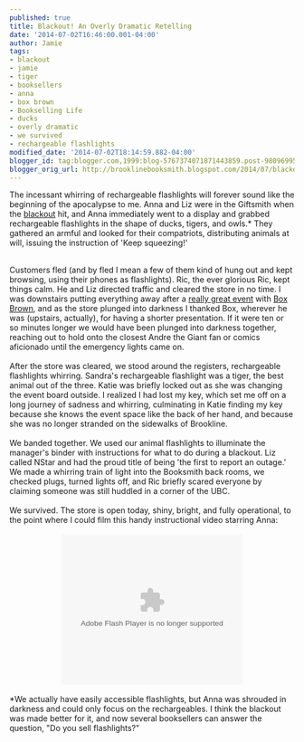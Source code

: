 ```yaml
---
published: true
title: Blackout! An Overly Dramatic Retelling
date: '2014-07-02T16:46:00.001-04:00'
author: Jamie
tags:
- blackout
- jamie
- tiger
- booksellers
- anna
- box brown
- Bookselling Life
- ducks
- overly dramatic
- we survived
- rechargeable flashlights
modified_date: '2014-07-02T18:14:59.882-04:00'
blogger_id: tag:blogger.com,1999:blog-5767374071871443859.post-9809699545785076
blogger_orig_url: http://brooklinebooksmith.blogspot.com/2014/07/blackout-overly-dramatic-retelling.html
---
```


The incessant whirring of rechargeable flashlights will forever sound like the beginning of the apocalypse to me. Anna and Liz were in the Giftsmith when the <a href="https://twitter.com/scotteisenphoto/status/484149575696265217" target="_blank">blackout</a> hit, and Anna immediately went to a display and grabbed rechargeable flashlights in the shape of ducks, tigers, and owls.* They gathered an armful and looked for their compatriots, distributing animals at will, issuing the instruction of 'Keep squeezing!'<br /><div><br /></div><div>Customers fled (and by fled I mean a few of them kind of hung out and kept browsing, using their phones as flashlights). Ric, the ever glorious Ric, kept things calm. He and Liz directed traffic and cleared the store in no time. I was downstairs putting everything away after a <a href="http://wgbhnews.org/post/box-brown-one-mans-wrestling-downfall" target="_blank">really great event</a> with <a href="http://boxbrown.com/" target="_blank">Box Brown</a>, and as the store plunged into darkness I thanked Box, wherever he was (upstairs, actually), for having a shorter presentation. If it were ten or so minutes longer we would have been plunged into darkness together, reaching out to hold onto the closest Andre the Giant fan or comics aficionado until the emergency lights came on.</div><div><br /></div><div>After the store was cleared, we stood around the registers, rechargeable flashlights whirring. Sandra's rechargeable flashlight was a tiger, the best animal out of the three. Katie was briefly locked out as she was changing the event board outside. I realized I had lost my key, which set me off on a long journey of sadness and whirring, culminating in Katie finding my key because she knows the event space like the back of her hand, and because she was no longer stranded on the sidewalks of Brookline.</div><div><br /></div><div>We banded together. We used our animal flashlights to illuminate the manager's binder with instructions for what to do during a blackout. Liz called NStar and had the proud title of being 'the first to report an outage.' We made a whirring train of light into the Booksmith back rooms, we checked plugs, turned lights off, and Ric briefly scared everyone by claiming someone was still huddled in a corner of the UBC.&nbsp;</div><div><br /></div><div>We survived. The store is open today, shiny, bright, and fully operational, to the point where I could film this handy instructional video starring Anna:</div><div><br /></div><div class="separator" style="clear: both; text-align: center;"><object width="320" height="266" class="BLOG_video_class" id="BLOG_video-67b64a39e1e9236c" classid="clsid:D27CDB6E-AE6D-11cf-96B8-444553540000" codebase="http://download.macromedia.com/pub/shockwave/cabs/flash/swflash.cab#version=6,0,40,0"><param name="movie" value="//www.youtube.com/get_player"><param name="bgcolor" value="#FFFFFF"><param name="allowfullscreen" value="true"><param name="flashvars" value="flvurl=http://redirector.googlevideo.com/videoplayback?id%3D67b64a39e1e9236c%26itag%3D5%26source%3Dblogger%26app%3Dblogger%26cmo%3Dsensitive_content%253Dyes%26ip%3D0.0.0.0%26ipbits%3D0%26expire%3D1451299849%26sparams%3Did,itag,source,ip,ipbits,expire%26signature%3D7F3DFB14A6204705688E928F36B0279E5B00BBAF.A8406CBAEC5CE119742B22CF541E64336D1218FA%26key%3Dck2&amp;iurl=http://video.google.com/ThumbnailServer2?app%3Dblogger%26contentid%3D67b64a39e1e9236c%26offsetms%3D5000%26itag%3Dw160%26sigh%3DPNWRvvTnvgGIo23NbyQQLMAh0BE&amp;autoplay=0&amp;ps=blogger"><embed src="//www.youtube.com/get_player" type="application/x-shockwave-flash" width="320" height="266" bgcolor="#FFFFFF" flashvars="flvurl=http://redirector.googlevideo.com/videoplayback?id%3D67b64a39e1e9236c%26itag%3D5%26source%3Dblogger%26app%3Dblogger%26cmo%3Dsensitive_content%253Dyes%26ip%3D0.0.0.0%26ipbits%3D0%26expire%3D1451299849%26sparams%3Did,itag,source,ip,ipbits,expire%26signature%3D7F3DFB14A6204705688E928F36B0279E5B00BBAF.A8406CBAEC5CE119742B22CF541E64336D1218FA%26key%3Dck2&iurl=http://video.google.com/ThumbnailServer2?app%3Dblogger%26contentid%3D67b64a39e1e9236c%26offsetms%3D5000%26itag%3Dw160%26sigh%3DPNWRvvTnvgGIo23NbyQQLMAh0BE&autoplay=0&ps=blogger" allowFullScreen="true" /></object></div><div><br /></div><div>*We actually have easily accessible flashlights, but Anna was shrouded in darkness and could only focus on the rechargeables. I think the blackout was made better for it, and now several booksellers can answer the question, "Do you sell flashlights?"&nbsp;</div><div><br /></div><div><br /></div>